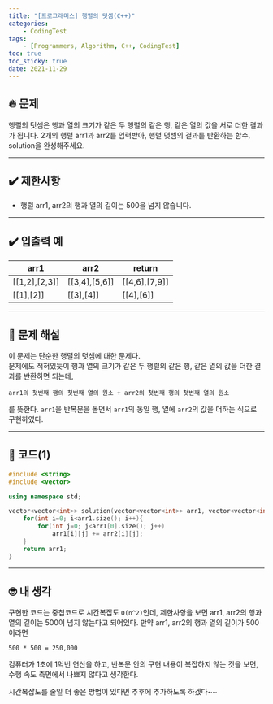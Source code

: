 ```yaml
---
title: "[프로그래머스] 행렬의 덧셈(C++)"
categories: 
    - CodingTest
tags:
    - [Programmers, Algorithm, C++, CodingTest]
toc: true
toc_sticky: true
date: 2021-11-29
---
```

## 🔥 문제
행렬의 덧셈은 행과 열의 크기가 같은 두 행렬의 같은 행, 같은 열의 값을 서로 더한 결과가 됩니다. 2개의 행렬 arr1과 arr2를 입력받아, 행렬 덧셈의 결과를 반환하는 함수, solution을 완성해주세요.

---
## ✔️ 제한사항

- 행렬 arr1, arr2의 행과 열의 길이는 500을 넘지 않습니다.

---
## ✔️ 입출력 예

|arr1|arr2|return|
|---|---|---|
|[[1,2],[2,3]]|[[3,4],[5,6]]|[[4,6],[7,9]]|
|[[1],[2]]|[[3],[4]]|[[4],[6]]|

---
## 🤔 문제 해설

이 문제는 단순한 행렬의 덧셈에 대한 문제다. <br>
문제에도 적혀있듯이 행과 열의 크기가 같은 두 행렬의 같은 행, 같은 열의 값을 더한 결과를 반환하면 되는데,

`arr1의 첫번째 행의 첫번째 열의 원소 + arr2의 첫번째 행의 첫번째 열의 원소`

를 뜻한다. `arr1`을 반복문을 돌면서 `arr1`의 동일 행, 열에 `arr2`의 값을 더하는 식으로 구현하였다.

---
## 👻 코드(1)

```cpp
#include <string>
#include <vector>

using namespace std;

vector<vector<int>> solution(vector<vector<int>> arr1, vector<vector<int>> arr2) {
    for(int i=0; i<arr1.size(); i++){
        for(int j=0; j<arr1[0].size(); j++)
            arr1[i][j] += arr2[i][j];
    }
    return arr1;
}
```

---
## 🤓 내 생각

구현한 코드는 중첩코드로 시간복잡도 `O(n^2)`인데, 제한사항을 보면 arr1, arr2의 행과 열의 길이는 500이 넘지 않는다고 되어있다. 만약 arr1, arr2의 행과 열의 길이가 500이라면 

`500 * 500 = 250,000`

컴퓨터가 1초에 1억번 연산을 하고, 반복문 안의 구현 내용이 복잡하지 않는 것을 보면, 수행 속도 측면에서 나쁘지 않다고 생각한다. 

시간복잡도를 줄일 더 좋은 방법이 있다면 추후에 추가하도록 하겠다~~
